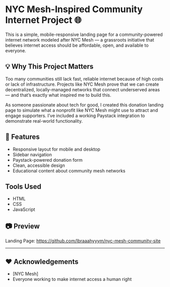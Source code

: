 # NYC Mesh-Inspired Community Internet Project 🌐
This is a simple, mobile-responsive landing page for a community-powered internet network modeled after NYC Mesh — a grassroots initiative that believes internet access should be affordable, open, and available to everyone.

## 💡 Why This Project Matters

Too many communities still lack fast, reliable internet because of high costs or lack of infrastructure. Projects like NYC Mesh prove that we can create decentralized, locally-managed networks that connect underserved areas — and that’s exactly what inspired me to build this.

As someone passionate about tech for good, I created this donation landing page to simulate what a nonprofit like NYC Mesh might use to attract and engage supporters. I’ve included a working Paystack integration to demonstrate real-world functionality.

## 🚀 Features

- Responsive layout for mobile and desktop
- Sidebar navigation
- Paystack-powered donation form
- Clean, accessible design
- Educational content about community mesh networks

## Tools Used
- HTML
- CSS
- JavaScript

## 📷 Preview
Landing Page: https://github.com/Ibraaahyyym/nyc-mesh-community-site

---

## ❤️ Acknowledgements

- [NYC Mesh]
- Everyone working to make internet access a human right
